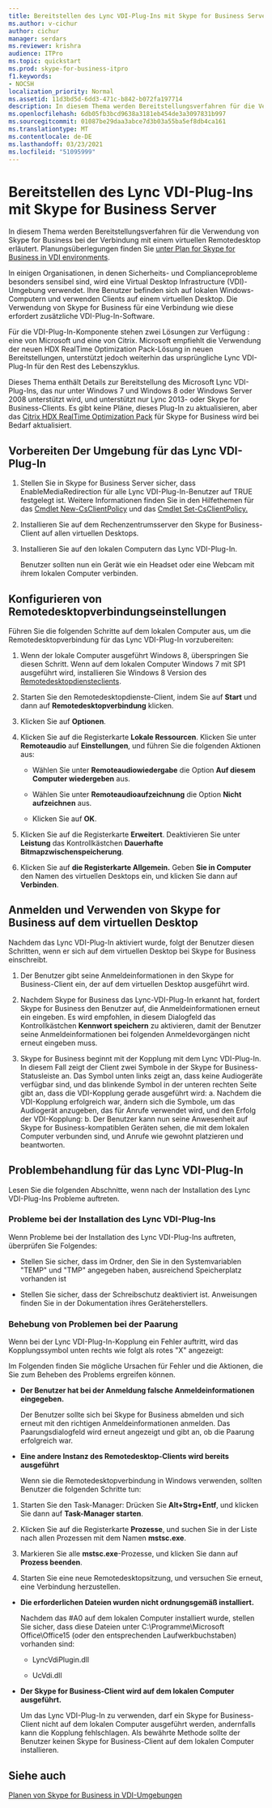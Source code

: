 ```yaml
---
title: Bereitstellen des Lync VDI-Plug-Ins mit Skype for Business Server
ms.author: v-cichur
author: cichur
manager: serdars
ms.reviewer: krishra
audience: ITPro
ms.topic: quickstart
ms.prod: skype-for-business-itpro
f1.keywords:
- NOCSH
localization_priority: Normal
ms.assetid: 11d3bd5d-6dd3-471c-b842-b072fa197714
description: In diesem Thema werden Bereitstellungsverfahren für die Verwendung von Skype for Business bei der Verbindung mit einem virtuellen Remotedesktop erläutert.
ms.openlocfilehash: 6db05fb3bcd9638a3181eb454de3a3097831b997
ms.sourcegitcommit: 01087be29daa3abce7d3b03a55ba5ef8db4ca161
ms.translationtype: MT
ms.contentlocale: de-DE
ms.lasthandoff: 03/23/2021
ms.locfileid: "51095999"
---
```

# <a name="deploy-the-lync-vdi-plug-in-with-skype-for-business-server"></a>Bereitstellen des Lync VDI-Plug-Ins mit Skype for Business Server
 
In diesem Thema werden Bereitstellungsverfahren für die Verwendung von Skype for Business bei der Verbindung mit einem virtuellen Remotedesktop erläutert. Planungsüberlegungen finden Sie [unter Plan for Skype for Business in VDI environments](../../plan-your-deployment/clients-and-devices/vdi-environments.md).
  
In einigen Organisationen, in denen Sicherheits- und Complianceprobleme besonders sensibel sind, wird eine Virtual Desktop Infrastructure (VDI)-Umgebung verwendet. Ihre Benutzer befinden sich auf lokalen Windows-Computern und verwenden Clients auf einem virtuellen Desktop. Die Verwendung von Skype for Business für eine Verbindung wie diese erfordert zusätzliche VDI-Plug-In-Software.
  
Für die VDI-Plug-In-Komponente stehen zwei Lösungen zur Verfügung : eine von Microsoft und eine von Citrix. Microsoft empfiehlt die Verwendung der neuen HDX RealTime Optimization Pack-Lösung in neuen Bereitstellungen, unterstützt jedoch weiterhin das ursprüngliche Lync VDI-Plug-In für den Rest des Lebenszyklus. 
  
Dieses Thema enthält Details zur Bereitstellung des Microsoft Lync VDI-Plug-Ins, das nur unter Windows 7 und Windows 8 oder Windows Server 2008 unterstützt wird, und unterstützt nur Lync 2013- oder Skype for Business-Clients. Es gibt keine Pläne, dieses Plug-In zu aktualisieren, aber das [Citrix HDX RealTime Optimization Pack](../../plan-your-deployment/clients-and-devices/vdi-environments.md#Citrix_RT) für Skype for Business wird bei Bedarf aktualisiert.
  
## <a name="prepare-your-environment-for-the-lync-vdi-plug-in"></a>Vorbereiten Der Umgebung für das Lync VDI-Plug-In
<a name="Prepare_vdi"> </a>

1. Stellen Sie in Skype for Business Server sicher, dass EnableMediaRedirection für alle Lync VDI-Plug-In-Benutzer auf TRUE festgelegt ist. Weitere Informationen finden Sie in den Hilfethemen für das [Cmdlet New-CsClientPolicy](/powershell/module/skype/new-csclientpolicy?view=skype-ps) und das [Cmdlet Set-CsClientPolicy.](/powershell/module/skype/set-csclientpolicy?view=skype-ps)
    
2. Installieren Sie auf dem Rechenzentrumsserver den Skype for Business-Client auf allen virtuellen Desktops.
    
3. Installieren Sie auf den lokalen Computern das Lync VDI-Plug-In.
    
    Benutzer sollten nun ein Gerät wie ein Headset oder eine Webcam mit ihrem lokalen Computer verbinden.
    
## <a name="configure-remote-desktop-connection-settings"></a>Konfigurieren von Remotedesktopverbindungseinstellungen
<a name="Prepare_vdi"> </a>

Führen Sie die folgenden Schritte auf dem lokalen Computer aus, um die Remotedesktopverbindung für das Lync VDI-Plug-In vorzubereiten:
  
1. Wenn der lokale Computer ausgeführt Windows 8, überspringen Sie diesen Schritt. Wenn auf dem lokalen Computer Windows 7 mit SP1 ausgeführt wird, installieren Sie Windows 8 Version des [Remotedesktopdiensteclients](/windows-server/remote/remote-desktop-services/clients/remote-desktop-clients).
    
2. Starten Sie den Remotedesktopdienste-Client, indem Sie auf **Start** und dann auf **Remotedesktopverbindung** klicken.
    
3. Klicken Sie auf **Optionen**.
    
4. Klicken Sie auf die Registerkarte **Lokale Ressourcen**. Klicken Sie unter **Remoteaudio** auf **Einstellungen**, und führen Sie die folgenden Aktionen aus:
    
   - Wählen Sie unter **Remoteaudiowiedergabe** die Option **Auf diesem Computer wiedergeben** aus.
    
   - Wählen Sie unter **Remoteaudioaufzeichnung** die Option **Nicht aufzeichnen** aus.
    
   - Klicken Sie auf **OK**.
    
5. Klicken Sie auf die Registerkarte **Erweitert**. Deaktivieren Sie unter **Leistung** das Kontrollkästchen **Dauerhafte Bitmapzwischenspeicherung**.
    
6. Klicken Sie auf **die Registerkarte Allgemein.** Geben **Sie in Computer** den Namen des virtuellen Desktops ein, und klicken Sie dann auf **Verbinden**. 
    
## <a name="sign-in-and-use-skype-for-business-on-the-virtual-desktop"></a>Anmelden und Verwenden von Skype for Business auf dem virtuellen Desktop
<a name="SfB_signin"> </a>

Nachdem das Lync VDI-Plug-In aktiviert wurde, folgt der Benutzer diesen Schritten, wenn er sich auf dem virtuellen Desktop bei Skype for Business einschreibt.
  
1. Der Benutzer gibt seine Anmeldeinformationen in den Skype for Business-Client ein, der auf dem virtuellen Desktop ausgeführt wird.
    
2. Nachdem Skype for Business das Lync-VDI-Plug-In erkannt hat, fordert Skype for Business den Benutzer auf, die Anmeldeinformationen erneut ein eingeben. Es wird empfohlen, in diesem Dialogfeld das Kontrollkästchen **Kennwort speichern** zu aktivieren, damit der Benutzer seine Anmeldeinformationen bei folgenden Anmeldevorgängen nicht erneut eingeben muss.
    
3. Skype for Business beginnt mit der Kopplung mit dem Lync VDI-Plug-In. In diesem Fall zeigt der Client zwei Symbole in der Skype for Business-Statusleiste an. Das Symbol unten links zeigt an, dass keine Audiogeräte verfügbar sind, und das blinkende Symbol in der unteren rechten Seite gibt an, dass die VDI-Kopplung gerade ausgeführt wird: a. Nachdem die VDI-Kopplung erfolgreich war, ändern sich die Symbole, um das Audiogerät anzugeben, das für Anrufe verwendet wird, und den Erfolg der VDI-Kopplung: b. Der Benutzer kann nun seine Anwesenheit auf Skype for Business-kompatiblen Geräten sehen, die mit dem lokalen Computer verbunden sind, und Anrufe wie gewohnt platzieren und beantworten.
    
## <a name="troubleshoot-the-lync-vdi-plug-in"></a>Problembehandlung für das Lync VDI-Plug-In
<a name="tshoot_VDI"> </a>

Lesen Sie die folgenden Abschnitte, wenn nach der Installation des Lync VDI-Plug-Ins Probleme auftreten.
  
### <a name="issues-with-installing-the-lync-vdi-plug-in"></a>Probleme bei der Installation des Lync VDI-Plug-Ins

Wenn Probleme bei der Installation des Lync VDI-Plug-Ins auftreten, überprüfen Sie Folgendes:
  
- Stellen Sie sicher, dass im Ordner, den Sie in den Systemvariablen "TEMP" und "TMP" angegeben haben, ausreichend Speicherplatz vorhanden ist
    
- Stellen Sie sicher, dass der Schreibschutz deaktiviert ist. Anweisungen finden Sie in der Dokumentation ihres Geräteherstellers.
    
### <a name="troubleshooting-issues-with-pairing"></a>Behebung von Problemen bei der Paarung

Wenn bei der Lync VDI-Plug-In-Kopplung ein Fehler auftritt, wird das Kopplungssymbol unten rechts wie folgt als rotes "X" angezeigt: 
  
Im Folgenden finden Sie mögliche Ursachen für Fehler und die Aktionen, die Sie zum Beheben des Problems ergreifen können. 
  
- **Der Benutzer hat bei der Anmeldung falsche Anmeldeinformationen eingegeben.**
    
    Der Benutzer sollte sich bei Skype for Business abmelden und sich erneut mit den richtigen Anmeldeinformationen anmelden. Das Paarungsdialogfeld wird erneut angezeigt und gibt an, ob die Paarung erfolgreich war.
    
- **Eine andere Instanz des Remotedesktop-Clients wird bereits ausgeführt**
    
    Wenn sie die Remotedesktopverbindung in Windows verwenden, sollten Benutzer die folgenden Schritte tun:
    
1. Starten Sie den Task-Manager: Drücken Sie **Alt+Strg+Entf**, und klicken Sie dann auf **Task-Manager starten**.
    
2. Klicken Sie auf die Registerkarte **Prozesse**, und suchen Sie in der Liste nach allen Prozessen mit dem Namen **mstsc.exe**.
    
3. Markieren Sie alle **mstsc.exe**-Prozesse, und klicken Sie dann auf **Prozess beenden**. 
    
4. Starten Sie eine neue Remotedesktopsitzung, und versuchen Sie erneut, eine Verbindung herzustellen. 
    
- **Die erforderlichen Dateien wurden nicht ordnungsgemäß installiert.**
    
    Nachdem das #A0 auf dem lokalen Computer installiert wurde, stellen Sie sicher, dass diese Dateien unter C:\Programme\Microsoft Office\Office15 (oder den entsprechenden Laufwerkbuchstaben) vorhanden sind:
    
  - LyncVdiPlugin.dll
    
  - UcVdi.dll
    
- **Der Skype for Business-Client wird auf dem lokalen Computer ausgeführt.**
    
    Um das Lync VDI-Plug-In zu verwenden, darf ein Skype for Business-Client nicht auf dem lokalen Computer ausgeführt werden, andernfalls kann die Kopplung fehlschlagen. Als bewährte Methode sollte der Benutzer keinen Skype for Business-Client auf dem lokalen Computer installieren.
    
## <a name="see-also"></a>Siehe auch
<a name="tshoot_VDI"> </a>

[Planen von Skype for Business in VDI-Umgebungen](../../plan-your-deployment/clients-and-devices/vdi-environments.md)